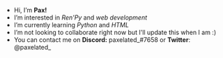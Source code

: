 - Hi, I’m **Pax!**
- I’m interested in *Ren'Py* and *web development*
- I’m currently learning *Python* and *HTML*
- I’m not looking to collaborate right now but I'll update this when I am :)
- You can contact me on **Discord:** paxelated_#7658 or **Twitter**: @paxelated_
